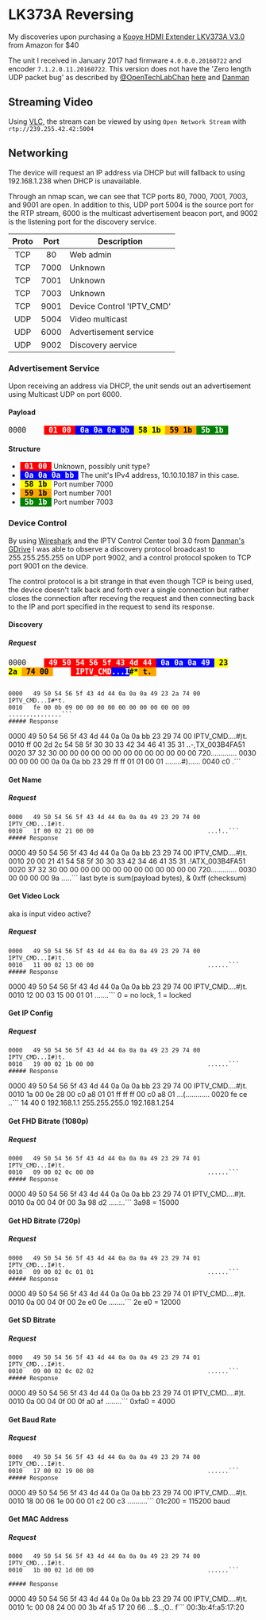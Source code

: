 # LK373A Reversing
My discoveries upon purchasing a [Kooye HDMI Extender LKV373A V3.0](https://www.amazon.com/gp/product/B01GZU7ZBA) from Amazon for $40

The unit I received in January 2017 had firmware `4.0.0.0.20160722` and encoder `7.1.2.0.11.20160722`. This version does not have the 'Zero length UDP packet bug' as described by [@OpenTechLabChan](https://twitter.com/OpenTechLabChan) [here](https://opentechlab.org.uk/videos:003:notes) and [Danman](https://blog.danman.eu/new-version-of-lenkeng-hdmi-over-ip-extender-lkv373a/)

## Streaming Video
Using [VLC](http://videolan.org), the stream can be viewed by using `Open Network Stream` with `rtp://239.255.42.42:5004`

## Networking

The device will request an IP address via DHCP but will fallback to using 192.168.1.238 when  DHCP is unavailable.

Through an nmap scan, we can see that TCP ports 80, 7000, 7001, 7003, and 9001 are open. In addition to this, UDP port 5004 is the source port for the RTP stream, 6000 is the multicast advertisement beacon port, and 9002 is the listening port for the discovery service.

|Proto| Port | Description |
|:--:|:----:|-----|
|TCP|80|Web admin|
|TCP|7000|Unknown|
|TCP|7001|Unknown|
|TCP|7003|Unknown|
|TCP|9001|Device Control 'IPTV_CMD'|
|UDP|5004|Video multicast|
|UDP|6000|Advertisement service|
|UDP|9002|Discovery aervice|

### Advertisement Service
Upon receiving an address via DHCP, the unit sends out an advertisement using Multicast UDP on port 6000.

#### Payload
<tspan style="font-family: consolas,monaco,monospace; font-size: 15px;">0000&nbsp;&nbsp;&nbsp;&nbsp;</tspan><tspan style="font-family: consolas,monaco,monospace; font-size: 15px; font-weight: bold; color: white; background-color:red;">&nbsp;01 00&nbsp;</tspan><tspan style="font-family: consolas,monaco,monospace; font-size: 15px; font-weight: bold; color: white; background-color:blue">&nbsp;0a 0a 0a bb&nbsp;</tspan><tspan style="font-family: consolas,monaco,monospace; font-size: 15px; font-weight: bold; color: black; background-color:yellow">&nbsp;58 1b&nbsp;</tspan><tspan style="font-family: consolas,monaco,monospace; font-size: 15px; font-weight: bold; color: black; background-color:orange">&nbsp;59 1b&nbsp;</tspan><tspan style="font-family: consolas,monaco,monospace; font-size: 15px; font-weight: bold; color: white; background-color:green">&nbsp;5b 1b&nbsp;</tspan>
    
#### Structure
- <tspan style="font-family: consolas,monaco,monospace; font-size: 15px; font-weight: bold; color: white; background-color:red;">&nbsp;01 00&nbsp;</tspan> Unknown, possibly unit type?
- <tspan style="font-family: consolas,monaco,monospace; font-size: 15px; font-weight: bold; color: white; background-color:blue">&nbsp;0a 0a 0a bb&nbsp;</tspan> The unit's IPv4 address, 10.10.10.187 in    this case.
- <tspan style="font-family: consolas,monaco,monospace; font-size: 15px; font-weight: bold; color: black; background-color:yellow">&nbsp;58 1b&nbsp;</tspan> Port number 7000
- <tspan style="font-family: consolas,monaco,monospace; font-size: 15px; font-weight: bold; color: black; background-color:orange">&nbsp;59 1b&nbsp;</tspan> Port number 7001
- <tspan style="font-family: consolas,monaco,monospace; font-size: 15px; font-weight: bold; color: white; background-color:green">&nbsp;5b 1b&nbsp;</tspan> Port number 7003

### Device Control

By using [Wireshark](http://wireshark.org) and the IPTV Control Center tool 3.0 from [Danman's GDrive](https://drive.google.com/drive/u/0/folders/0B3mWuDyxrXyKZkxwYi1JNllENXc) I was able to observe a discovery protocol broadcast to 255.255.255.255 on UDP port 9002, and a control protocol spoken to TCP port 9001 on the device.

The control protocol is a bit strange in that even though TCP is being used, the device doesn't talk back and forth over a single connection but rather closes the connection after receving the request and then connecting back to the IP and port specified in the request to send its response.

#### Discovery
##### Request
<tspan style="font-family: consolas,monaco,monospace; font-size: 15px;">0000&nbsp;&nbsp;&nbsp;&nbsp;</tspan><tspan style="font-family: consolas,monaco,monospace; font-size: 15px; font-weight: bold; color: white; background-color:red">&nbsp;49 50 54 56 5f 43 4d 44&nbsp;</tspan><tspan style="font-family: consolas,monaco,monospace; font-size: 15px; font-weight: bold; color: white; background-color:blue">&nbsp;0a 0a 0a 49&nbsp;</tspan><tspan style="font-family: consolas,monaco,monospace; font-size: 15px; font-weight: bold; color: black; background-color:yellow">&nbsp;23 2a&nbsp;</tspan><tspan style="font-family: consolas,monaco,monospace; font-size: 15px; font-weight: bold; color: black; background-color:orange">&nbsp;74 00&nbsp;</tspan><tspan style="font-family: consolas,monaco,monospace; font-size: 15px; font-weight: bold;">&nbsp;&nbsp;&nbsp;&nbsp;</tspan><tspan style="font-family: consolas,monaco,monospace; font-size: 15px; font-weight: bold; color: white; background-color:red">&nbsp;IPTV_CMD</tspan><tspan style="font-family: consolas,monaco,monospace; font-size: 15px; font-weight: bold; color: white; background-color:blue">...I</tspan><tspan style="font-family: consolas,monaco,monospace; font-size: 15px; font-weight: bold; color: black; background-color:yellow">#*</tspan><tspan style="font-family: consolas,monaco,monospace; font-size: 15px; font-weight: bold; color: black; background-color:orange">&nbsp;t.&nbsp;</tspan>
```

0000   49 50 54 56 5f 43 4d 44 0a 0a 0a 49 23 2a 74 00  IPTV_CMD...I#*t.
0010   fe 00 0b 09 00 00 00 00 00 00 00 00 00 00 00     ...............```
##### Response
```
0000   49 50 54 56 5f 43 4d 44 0a 0a 0a bb 23 29 74 00  IPTV_CMD....#)t.
0010   ff 00 2d 2c 54 58 5f 30 30 33 42 34 46 41 35 31  ..-,TX_003B4FA51
0020   37 32 30 00 00 00 00 00 00 00 00 00 00 00 00 00  720.............
0030   00 00 00 00 0a 0a 0a bb 23 29 ff ff 01 01 00 01  ........#)......
0040   c0                                               .```
#### Get Name
##### Request
```
0000   49 50 54 56 5f 43 4d 44 0a 0a 0a 49 23 29 74 00  IPTV_CMD...I#)t.
0010   1f 00 02 21 00 00                                ...!..```
##### Response
```
0000   49 50 54 56 5f 43 4d 44 0a 0a 0a bb 23 29 74 00  IPTV_CMD....#)t.
0010   20 00 21 41 54 58 5f 30 30 33 42 34 46 41 35 31   .!ATX_003B4FA51
0020   37 32 30 00 00 00 00 00 00 00 00 00 00 00 00 00  720.............
0030   00 00 00 00 9a                                   .....```
last byte is sum(payload bytes), & 0xff (checksum)

#### Get Video Lock
aka is input video active?
##### Request
```
0000   49 50 54 56 5f 43 4d 44 0a 0a 0a 49 23 29 74 00  IPTV_CMD...I#)t.
0010   11 00 02 13 00 00                                ......```
##### Response
```
0000   49 50 54 56 5f 43 4d 44 0a 0a 0a bb 23 29 74 00  IPTV_CMD....#)t.
0010   12 00 03 15 00 01 01                             .......```
0 = no lock, 1 = locked

#### Get IP Config
##### Request
```
0000   49 50 54 56 5f 43 4d 44 0a 0a 0a 49 23 29 74 00  IPTV_CMD...I#)t.
0010   19 00 02 1b 00 00                                ......```
##### Response
```
0000   49 50 54 56 5f 43 4d 44 0a 0a 0a bb 23 29 74 00  IPTV_CMD....#)t.
0010   1a 00 0e 28 00 c0 a8 01 01 ff ff ff 00 c0 a8 01  ...(............
0020   fe ce                                            ..```
14 40 0 192.168.1.1 255.255.255.0 192.168.1.254
#### Get FHD Bitrate (1080p)
##### Request
```
0000   49 50 54 56 5f 43 4d 44 0a 0a 0a 49 23 29 74 01  IPTV_CMD...I#)t.
0010   09 00 02 0c 00 00                                ......```
##### Response
```
0000   49 50 54 56 5f 43 4d 44 0a 0a 0a bb 23 29 74 01  IPTV_CMD....#)t.
0010   0a 00 04 0f 00 3a 98 d2                          .....:..```
3a98 = 15000
#### Get HD Bitrate (720p)
##### Request
```
0000   49 50 54 56 5f 43 4d 44 0a 0a 0a 49 23 29 74 01  IPTV_CMD...I#)t.
0010   09 00 02 0c 01 01                                ......```
##### Response
```
0000   49 50 54 56 5f 43 4d 44 0a 0a 0a bb 23 29 74 01  IPTV_CMD....#)t.
0010   0a 00 04 0f 00 2e e0 0e                          ........```
2e e0 = 12000
#### Get SD Bitrate
##### Request
```
0000   49 50 54 56 5f 43 4d 44 0a 0a 0a 49 23 29 74 01  IPTV_CMD...I#)t.
0010   09 00 02 0c 02 02                                ......```
##### Response
```
0000   49 50 54 56 5f 43 4d 44 0a 0a 0a bb 23 29 74 01  IPTV_CMD....#)t.
0010   0a 00 04 0f 00 0f a0 af                          ........```
0xfa0 = 4000
#### Get Baud Rate
##### Request
```
0000   49 50 54 56 5f 43 4d 44 0a 0a 0a 49 23 29 74 00  IPTV_CMD...I#)t.
0010   17 00 02 19 00 00                                ......```
##### Response
```
0000   49 50 54 56 5f 43 4d 44 0a 0a 0a bb 23 29 74 00  IPTV_CMD....#)t.
0010   18 00 06 1e 00 00 01 c2 00 c3                    ..........```
01c200 = 115200 baud
#### Get MAC Address
##### Request
```
0000   49 50 54 56 5f 43 4d 44 0a 0a 0a 49 23 29 74 00  IPTV_CMD...I#)t.
0010   1b 00 02 1d 00 00                                ......```

##### Response
```
0000   49 50 54 56 5f 43 4d 44 0a 0a 0a bb 23 29 74 00  IPTV_CMD....#)t.
0010   1c 00 08 24 00 00 3b 4f a5 17 20 66              ...$..;O.. f```
00:3b:4f:a5:17:20
